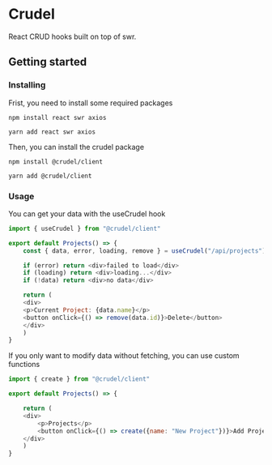 # Crudel

React CRUD hooks built on top of swr.

## Getting started

### Installing

Frist, you need to install some required packages

```
npm install react swr axios

yarn add react swr axios
```

Then, you can install the crudel package

```
npm install @crudel/client

yarn add @crudel/client
```

### Usage

You can get your data with the useCrudel hook

```JavaScript
import { useCrudel } from "@crudel/client"

export default Projects() => {
    const { data, error, loading, remove } = useCrudel("/api/projects");

    if (error) return <div>failed to load</div>
    if (loading) return <div>loading...</div>
    if (!data) return <div>no data</div>

    return (
    <div>
    <p>Current Project: {data.name}</p>
    <button onClick={() => remove(data.id)}>Delete</button>
    </div>
    )
}
```

If you only want to modify data without fetching, you can use custom functions

```JavaScript
import { create } from "@crudel/client"

export default Projects() => {

    return (
    <div>
        <p>Projects</p>
        <button onClick={() => create({name: "New Project"})}>Add Project</button>
    </div>
    )
}
```
